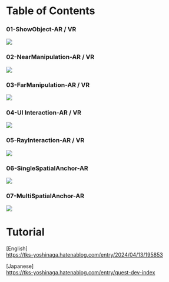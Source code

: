 # Table of Contents
### 01-ShowObject-AR / VR
[![](https://img.youtube.com/vi/eK1VH2kBx1A/0.jpg)](https://www.youtube.com/watch?v=eK1VH2kBx1A)

### 02-NearManipulation-AR / VR
[![](https://img.youtube.com/vi/IrYJ2kuhtq0/0.jpg)](https://www.youtube.com/watch?v=IrYJ2kuhtq0)

### 03-FarManipulation-AR / VR
[![](https://img.youtube.com/vi/2xgMdiKcJLo/0.jpg)](https://www.youtube.com/watch?v=2xgMdiKcJLo)

### 04-UI Interaction-AR / VR
[![](https://img.youtube.com/vi/_gd3JA_L0HA/0.jpg)](https://www.youtube.com/watch?v=_gd3JA_L0HA)

### 05-RayInteraction-AR / VR
[![](https://img.youtube.com/vi/T1ENjhBP9-w/0.jpg)](https://www.youtube.com/watch?v=T1ENjhBP9-w)

### 06-SingleSpatialAnchor-AR
[![](https://img.youtube.com/vi/9ISEB5f6TyM/0.jpg)](https://www.youtube.com/watch?v=9ISEB5f6TyM)

### 07-MultiSpatialAnchor-AR
[![](https://img.youtube.com/vi/1zgUlxVs3aE/0.jpg)](https://www.youtube.com/watch?v=1zgUlxVs3aE)

# Tutorial
[English]  
https://tks-yoshinaga.hatenablog.com/entry/2024/04/13/195853  

[Japanese]  
https://tks-yoshinaga.hatenablog.com/entry/quest-dev-index
